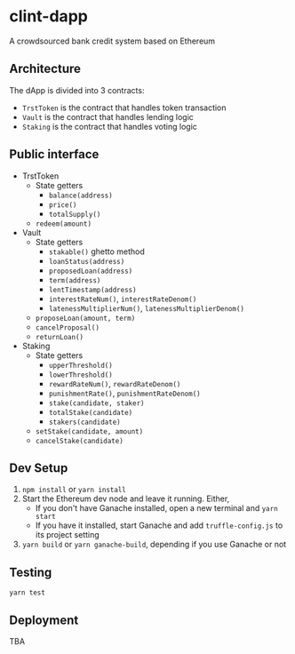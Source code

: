 # clint-dapp
A crowdsourced bank credit system based on Ethereum

## Architecture
The dApp is divided into 3 contracts:
* `TrstToken` is the contract that handles token transaction
* `Vault` is the contract that handles lending logic
* `Staking` is the contract that handles voting logic

## Public interface
* TrstToken
  * State getters
    * `balance(address)`
    * `price()`
    * `totalSupply()`
  * `redeem(amount)`
* Vault
  * State getters
    * `stakable()` ghetto method
    * `loanStatus(address)`
    * `proposedLoan(address)`
    * `term(address)`
    * `lentTimestamp(address)`
    * `interestRateNum()`, `interestRateDenom()`
    * `latenessMultiplierNum()`, `latenessMultiplierDenom()`
  * `proposeLoan(amount, term)`
  * `cancelProposal()`
  * `returnLoan()`
* Staking
  * State getters
    * `upperThreshold()`
    * `lowerThreshold()`
    * `rewardRateNum()`, `rewardRateDenom()`
    * `punishmentRate()`, `punishmentRateDenom()`
    * `stake(candidate, staker)`
    * `totalStake(candidate)`
    * `stakers(candidate)`
  * `setStake(candidate, amount)`
  * `cancelStake(candidate)`

## Dev Setup
1. `npm install` or `yarn install`
2. Start the Ethereum dev node and leave it running. Either,
   * If you don't have Ganache installed, open a new terminal and `yarn start`
   * If you have it installed, start Ganache and add `truffle-config.js` to its project setting
3. `yarn build` or `yarn ganache-build`, depending if you use Ganache or not

## Testing
`yarn test`

## Deployment
TBA